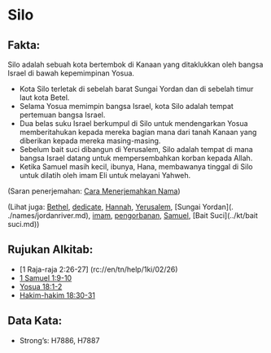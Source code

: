 # Silo

## Fakta: 

Silo adalah sebuah kota bertembok di Kanaan yang ditaklukkan oleh bangsa Israel di bawah kepemimpinan Yosua. 

* Kota Silo terletak di sebelah barat Sungai Yordan dan di sebelah timur laut kota Betel.
* Selama Yosua memimpin bangsa Israel, kota Silo adalah tempat pertemuan bangsa Israel.
* Dua belas suku Israel berkumpul di Silo untuk mendengarkan Yosua memberitahukan kepada mereka bagian mana dari tanah Kanaan yang diberikan kepada mereka masing-masing.
* Sebelum bait suci dibangun di Yerusalem, Silo adalah tempat di mana bangsa Israel datang untuk mempersembahkan korban kepada Allah.
* Ketika Samuel masih kecil, ibunya, Hana, membawanya tinggal di Silo untuk dilatih oleh imam Eli untuk melayani Yahweh. 

(Saran penerjemahan: [Cara Menerjemahkan Nama](rc://en/ta/man/translate/translate-names)) 

(Lihat juga: [Bethel](../names/bethel.md), [dedicate](../lain/dedicate.md), [Hannah](../names/hannah.md), [Yerusalem](../names/jerusalem.md), [Sungai Yordan](. ./names/jordanriver.md), [imam](../kt/imam.md), [pengorbanan](../lain/korban.md), [Samuel](../names/samuel.md), [Bait Suci](../kt/bait suci.md)) 

## Rujukan Alkitab: 

* [1 Raja-raja 2:26-27] (rc://en/tn/help/1ki/02/26)
* [1 Samuel 1:9-10](rc://en/tn/help/1sa/01/09)
* [Yosua 18:1-2](rc://en/tn/help/jos/18/01)
* [Hakim-hakim 18:30-31](rc://en/tn/help/jdg/18/30) 

## Data Kata:

* Strong’s: H7886, H7887
